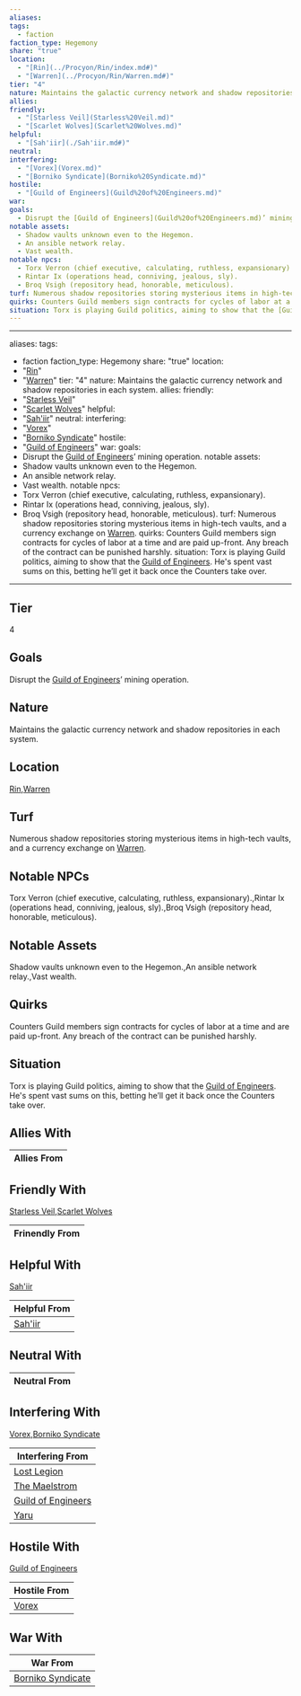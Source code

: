 ```yaml
---
aliases: 
tags:
  - faction
faction_type: Hegemony
share: "true"
location:
  - "[Rin](../Procyon/Rin/index.md#)"
  - "[Warren](../Procyon/Rin/Warren.md#)"
tier: "4"
nature: Maintains the galactic currency network and shadow repositories in each system.
allies: 
friendly:
  - "[Starless Veil](Starless%20Veil.md)"
  - "[Scarlet Wolves](Scarlet%20Wolves.md)"
helpful:
  - "[Sah'iir](./Sah'iir.md#)"
neutral: 
interfering:
  - "[Vorex](Vorex.md)"
  - "[Borniko Syndicate](Borniko%20Syndicate.md)"
hostile:
  - "[Guild of Engineers](Guild%20of%20Engineers.md)"
war: 
goals:
  - Disrupt the [Guild of Engineers](Guild%20of%20Engineers.md)’ mining operation.
notable assets:
  - Shadow vaults unknown even to the Hegemon.
  - An ansible network relay.
  - Vast wealth.
notable npcs:
  - Torx Verron (chief executive, calculating, ruthless, expansionary).
  - Rintar Ix (operations head, conniving, jealous, sly).
  - Broq Vsigh (repository head, honorable, meticulous).
turf: Numerous shadow repositories storing mysterious items in high-tech vaults, and a currency exchange on [Warren](../Procyon/Rin/Warren.md#).
quirks: Counters Guild members sign contracts for cycles of labor at a time and are paid up-front. Any breach of the contract can be punished harshly.
situation: Torx is playing Guild politics, aiming to show that the [Guild of Engineers](Guild%20of%20Engineers.md). He's spent vast sums on this, betting he’ll get it back once the Counters take over.
---
```

---
aliases: 
tags:
  - faction
faction_type: Hegemony
share: "true"
location:
  - "[Rin](../Procyon/Rin/index.md#)"
  - "[Warren](../Procyon/Rin/Warren.md#)"
tier: "4"
nature: Maintains the galactic currency network and shadow repositories in each system.
allies:
friendly:
- "[Starless Veil](Starless%20Veil.md)"
- "[Scarlet Wolves](Scarlet%20Wolves.md)"
helpful:
- "[Sah'iir](./Sah'iir.md#)"
neutral:
interfering:
- "[Vorex](Vorex.md)"
- "[Borniko Syndicate](Borniko%20Syndicate.md)"
hostile:
- "[Guild of Engineers](Guild%20of%20Engineers.md)"
war:
goals:
- Disrupt the [Guild of Engineers](Guild%20of%20Engineers.md)’ mining operation.
notable assets: 
- Shadow vaults unknown even to the Hegemon.
- An ansible network relay.
- Vast wealth.
notable npcs:
- Torx Verron (chief executive, calculating, ruthless, expansionary).
- Rintar Ix (operations head, conniving, jealous, sly).
- Broq Vsigh (repository head, honorable, meticulous).
turf: Numerous shadow repositories storing mysterious items in high-tech vaults, and a currency exchange on [Warren](../Procyon/Rin/Warren.md#).
quirks: Counters Guild members sign contracts for cycles of labor at a time and are paid up-front. Any breach of the contract can be punished harshly.
situation: Torx is playing Guild politics, aiming to show that the [Guild of Engineers](Guild%20of%20Engineers.md). He's spent vast sums on this, betting he’ll get it back once the Counters take over.
---
## Tier

4

## Goals

Disrupt the [Guild of Engineers](Guild%20of%20Engineers.md)’ mining operation.

## Nature

Maintains the galactic currency network and shadow repositories in each system.

## Location

[Rin](../Procyon/Rin/index.md.md#.md#),[Warren](../Procyon/Rin/Warren.md.md#.md#.md#.md#)

## Turf

Numerous shadow repositories storing mysterious items in high-tech vaults, and a currency exchange on [Warren](Procyon/Rin/Warren.md).

## Notable NPCs

Torx Verron (chief executive, calculating, ruthless, expansionary).,Rintar Ix (operations head, conniving, jealous, sly).,Broq Vsigh (repository head, honorable, meticulous).

## Notable Assets

Shadow vaults unknown even to the Hegemon.,An ansible network relay.,Vast wealth.

## Quirks

Counters Guild members sign contracts for cycles of labor at a time and are paid up-front. Any breach of the contract can be punished harshly.

## Situation

Torx is playing Guild politics, aiming to show that the [Guild of Engineers](Guild%20of%20Engineers.md). He's spent vast sums on this, betting he’ll get it back once the Counters take over.

## Allies With



| Allies From |
| ----------- |


## Friendly With

[Starless Veil](./Starless%20Veil.md),[Scarlet Wolves](./Scarlet%20Wolves.md)

| Frinendly From |
| -------------- |


## Helpful With

[Sah'iir](./Sah'iir.md.md#.md#)

| Helpful From                     |
| -------------------------------- |
| [Sah'iir](./Sah'iir.md.md#.md#) |


## Neutral With




| Neutral From |
| ------------ |



## Interfering With

[Vorex](./Vorex.md),[Borniko Syndicate](./Borniko%20Syndicate.md)


| Interfering From                                       |
| ------------------------------------------------------ |
| [Lost Legion](./Lost%20Legion.md)               |
| [The Maelstrom](./The%20Maelstrom.md)           |
| [Guild of Engineers](./Guild%20of%20Engineers.md) |
| [Yaru](./Yaru.md)                             |



## Hostile With

[Guild of Engineers](./Guild%20of%20Engineers.md)


| Hostile From                 |
| ---------------------------- |
| [Vorex](./Vorex.md) |



## War With



| War From                                             |
| ---------------------------------------------------- |
| [Borniko Syndicate](./Borniko%20Syndicate.md) |


